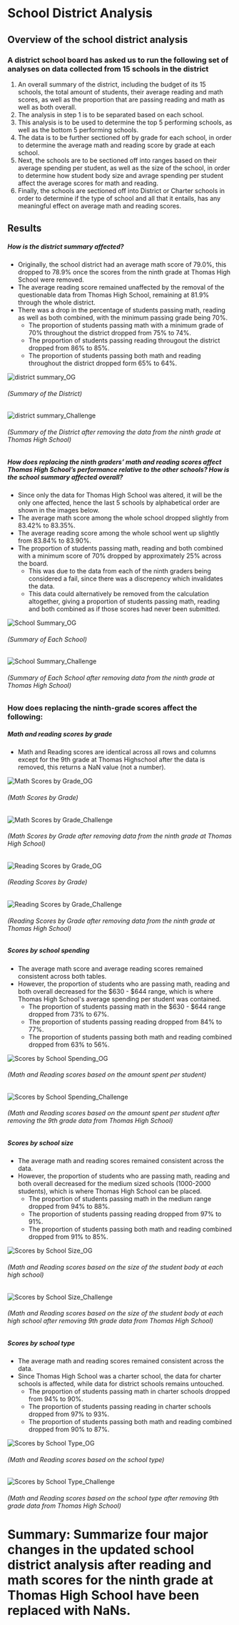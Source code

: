 # School District Analysis

## Overview of the school district analysis
### A district school board has asked us to run the following set of analyses on data collected from 15 schools in the district
1. An overall summary of the district, including the budget of its 15 schools, the total amount of students, their average reading and math scores, as well as the proportion that are passing reading and math as well as both overall. 
2. The analysis in step 1 is to be separated based on each school.
3. This analysis is to be used to determine the top 5 performing schools, as well as the bottom 5 performing schools.
4. The data is to be further sectioned off by grade for each school, in order to determine the average math and reading score by grade at each school.
5. Next, the schools are to be sectioned off into ranges based on their average spending per student, as well as the size of the school, in order to determine how student body size and avrage spending per student affect the average scores for math and reading. 
6. Finally, the schools are sectioned off into District or Charter schools in order to determine if the type of school and all that it entails, has any meaningful effect on average math and reading scores. 

## Results
##### How is the district summary affected?
- Originally, the school district had an average math score of 79.0%, this dropped to 78.9% once the scores from the ninth grade at Thomas High School were removed.
- The average reading score remained unaffected by the removal of the questionable data from Thomas High School, remaining at 81.9% through the whole district. 
- There was a drop in the percentage of students passing math, reading as well as both combined, with the minimum passing grade being 70%. 
  - The proportion of students passing math with a minimum grade of 70% throughout the district dropped from 75% to 74%. 
  - The proportion of students passing reading througout the district dropped from 86% to 85%. 
  - The proportion of students passing both math and reading throughout the district dropped form 65% to 64%. 
  
![district summary_OG](https://github.com/asadca4u/School-District-Analysis/blob/master/resources/readme%20images_all/District%20Summary_OG.png)
###### (Summary of the District)

![district summary_Challenge](https://github.com/asadca4u/School-District-Analysis/blob/master/resources/readme%20images_all/District%20Summary_Challenge.png)
###### (Summary of the District after removing the data from the ninth grade at Thomas High School)

##### How does replacing the ninth graders’ math and reading scores affect Thomas High School’s performance relative to the other schools? How is the school summary affected overall?
- Since only the data for Thomas High School was altered, it will be the only one affected, hence the last 5 schools by alphabetical order are shown in the images below.
- The average math score among the whole school dropped slightly from 83.42% to 83.35%.
- The average reading score among the whole school went up slightly from 83.84% to 83.90%.
- The proportion of students passing math, reading and both combined with a minimum score of 70% dropped by approximately 25% across the board.
  - This was due to the data from each of the ninth graders being considered a fail, since there was a discrepency which invalidates the data. 
  - This data could alternatively be removed from the calculation altogether, giving a proportion of students passing math, reading and both combined as if those scores had never      been submitted. 

![School Summary_OG](https://github.com/asadca4u/School-District-Analysis/blob/master/resources/readme%20images_all/School%20Summary_OG2.0.png)
###### (Summary of Each School)
![School Summary_Challenge](https://github.com/asadca4u/School-District-Analysis/blob/master/resources/readme%20images_all/School%20Summary_Challenge2.0.png)
###### (Summary of Each School after removing data from the ninth grade at Thomas High School)


### How does replacing the ninth-grade scores affect the following:
##### Math and reading scores by grade
- Math and Reading scores are identical across all rows and columns except for the 9th grade at Thomas Highschool after the data is removed, this returns a NaN value (not a number). 

![Math Scores by Grade_OG](https://github.com/asadca4u/School-District-Analysis/blob/master/resources/readme%20images_all/Math%20Scores%20by%20Grade_OG.png) 
###### (Math Scores by Grade)
![Math Scores by Grade_Challenge](https://github.com/asadca4u/School-District-Analysis/blob/master/resources/readme%20images_all/Math%20Scores%20by%20Grade_Challenge.png)
###### (Math Scores by Grade after removing data from the ninth grade at Thomas High School)
![Reading Scores by Grade_OG](https://github.com/asadca4u/School-District-Analysis/blob/master/resources/readme%20images_all/Reading%20Scores%20by%20Grade_OG.png) 
###### (Reading Scores by Grade)
![Reading Scores by Grade_Challenge](https://github.com/asadca4u/School-District-Analysis/blob/master/resources/readme%20images_all/Reading%20Scores%20by%20Grade_Challenge.png)
###### (Reading Scores by Grade after removing data from the ninth grade at Thomas High School)


##### Scores by school spending
- The average math score and average reading scores remained consistent across both tables.
- However, the proportion of students who are passing math, reading and both overall decreased for the $630 - $644 range, which is where Thomas High School's average spending per student was contained. 
  - The proportion of students passing math in the $630 - $644 range dropped from 73% to 67%. 
  - The proportion of students passing reading dropped from 84% to 77%.
  - The proportion of students passing both math and reading combined dropped from 63% to 56%. 

![Scores by School Spending_OG](https://github.com/asadca4u/School-District-Analysis/blob/master/resources/readme%20images_all/Scores%20by%20School%20Spending_OG.png)
###### (Math and Reading scores based on the amount spent per student)
![Scores by School Spending_Challenge](https://github.com/asadca4u/School-District-Analysis/blob/master/resources/readme%20images_all/Scores%20by%20School%20Spending_Challenge.png)
###### (Math and Reading scores based on the amount spent per student after removing the 9th grade data from Thomas High School)


##### Scores by school size
- The average math and reading scores remained consistent across the data. 
- However, the proportion of students who are passing math, reading and both overall decreased for the medium sized schools (1000-2000 students), which is where Thomas High School can be placed. 
  - The proportion of students passing math in the medium range dropped from 94% to 88%.
  - The proportion of students passing reading dropped from 97% to 91%.
  - The proportion of students passing both math and reading combined dropped from 91% to 85%.

![Scores by School Size_OG](https://github.com/asadca4u/School-District-Analysis/blob/master/resources/readme%20images_all/Scores%20by%20School%20Size_OG.png)
###### (Math and Reading scores based on the size of the student body at each high school)
![Scores by School Size_Challenge](https://github.com/asadca4u/School-District-Analysis/blob/master/resources/readme%20images_all/Scores%20by%20School%20Size_Challenge.png)
###### (Math and Reading scores based on the size of the student body at each high school after removing 9th grade data from Thomas High School)


##### Scores by school type
- The average math and reading scores remained consistent across the data.
- Since Thomas High School was a charter school, the data for charter schools is affected, while data for district schools remains untouched. 
  - The proportion of students passing math in charter schools dropped from 94% to 90%.
  - The proportion of students passing reading in charter schools dropped from 97% to 93%. 
  - The proportion of students passing both math and reading combined dropped from 90% to 87%. 

![Scores by School Type_OG](https://github.com/asadca4u/School-District-Analysis/blob/master/resources/readme%20images_all/Scores%20by%20School%20Type_OG.png)
###### (Math and Reading scores based on the school type)
![Scores by School Type_Challenge](https://github.com/asadca4u/School-District-Analysis/blob/master/resources/readme%20images_all/Scores%20by%20School%20Type_Challenge.png)
###### (Math and Reading scores based on the school type after removing 9th grade data from Thomas High School)

# Summary: Summarize four major changes in the updated school district analysis after reading and math scores for the ninth grade at Thomas High School have been replaced with NaNs.

